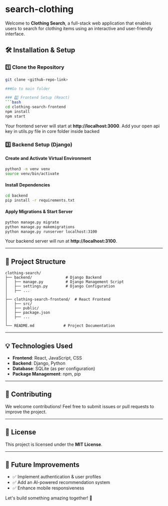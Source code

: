 # search-clothing


Welcome to **Clothing Search**, a full-stack web application that enables users to search for clothing items using an interactive and user-friendly interface.



## 🛠️ Installation & Setup

### 1️⃣ Clone the Repository
```bash
git clone <github-repo-link>

###Go to main folder

### 2️⃣ Frontend Setup (React)
```bash
cd clothing-search-frontend
npm install
npm start
```
Your frontend server will start at **http://localhost:3000**.
Add your open api key in utils.py file in core folder inside backed
### 3️⃣ Backend Setup (Django)
#### Create and Activate Virtual Environment
```bash
python3 -m venv venv
source venv/bin/activate
```

#### Install Dependencies
```bash
cd backend
pip install -r requirements.txt
```

#### Apply Migrations & Start Server
```bash
python manage.py migrate
python manage.py makemigrations
python manage.py runserver localhost:3100
```
Your backend server will run at **http://localhost:3100**.

---

## 📂 Project Structure
```
clothing-search/
├── backend/               # Django Backend
│   ├── manage.py          # Django Management Script
│   ├── settings.py        # Django Configuration
│   ├── ...
│
├── clothing-search-frontend/  # React Frontend
│   ├── src/
│   ├── public/
│   ├── package.json
│   ├── ...
│
└── README.md             # Project Documentation
```

---

## 💡 Technologies Used
- **Frontend**: React, JavaScript, CSS
- **Backend**: Django, Python
- **Database**: SQLite (as per configuration)
- **Package Management**: npm, pip

---

## 🤝 Contributing
We welcome contributions! Feel free to submit issues or pull requests to improve the project.

---

## 📜 License
This project is licensed under the **MIT License**.

---

## 🎯 Future Improvements
- ✅ Implement authentication & user profiles
- ✅ Add an AI-powered recommendation system
- ✅ Enhance mobile responsiveness

Let's build something amazing together! 🚀

